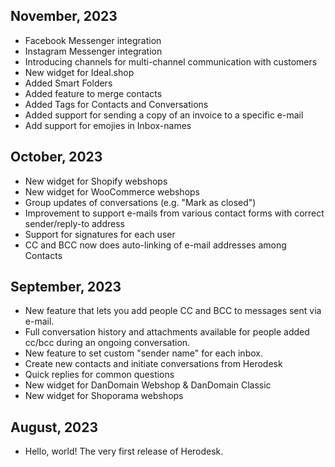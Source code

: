 ## November, 2023

* Facebook Messenger integration
* Instagram Messenger integration
* Introducing channels for multi-channel communication with customers
* New widget for Ideal.shop
* Added Smart Folders
* Added feature to merge contacts
* Added Tags for Contacts and Conversations
* Added support for sending a copy of an invoice to a specific e-mail
* Add support for emojies in Inbox-names

## October, 2023

* New widget for Shopify webshops
* New widget for WooCommerce webshops
* Group updates of conversations (e.g. "Mark as closed")
* Improvement to support e-mails from various contact forms with correct sender/reply-to address
* Support for signatures for each user
* CC and BCC now does auto-linking of e-mail addresses among Contacts

## September, 2023

* New feature that lets you add people CC and BCC to messages sent via e-mail.
* Full conversation history and attachments available for people added cc/bcc during an ongoing conversation.
* New feature to set custom "sender name" for each inbox.
* Create new contacts and initiate conversations from Herodesk
* Quick replies for common questions
* New widget for DanDomain Webshop & DanDomain Classic
* New widget for Shoporama webshops

## August, 2023

* Hello, world! The very first release of Herodesk.